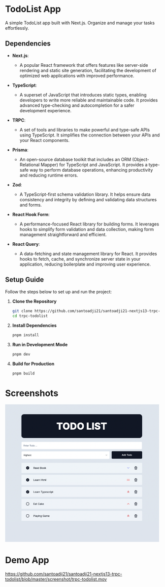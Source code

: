 # TodoList App

A simple TodoList app built with Next.js. Organize and manage your tasks effortlessly.

## Dependencies

- **Next.js**:

  - A popular React framework that offers features like server-side rendering and static site generation, facilitating the development of optimized web applications with improved performance.

- **TypeScript**:

  - A superset of JavaScript that introduces static types, enabling developers to write more reliable and maintainable code. It provides advanced type-checking and autocompletion for a safer development experience.

- **TRPC**:

  - A set of tools and libraries to make powerful and type-safe APIs using TypeScript. It simplifies the connection between your APIs and your React components.

- **Prisma**:

  - An open-source database toolkit that includes an ORM (Object-Relational Mapper) for TypeScript and JavaScript. It provides a type-safe way to perform database operations, enhancing productivity and reducing runtime errors.

- **Zod**:

  - A TypeScript-first schema validation library. It helps ensure data consistency and integrity by defining and validating data structures and forms.

- **React Hook Form**:

  - A performance-focused React library for building forms. It leverages hooks to simplify form validation and data collection, making form management straightforward and efficient.

- **React Query**:
  - A data-fetching and state management library for React. It provides hooks to fetch, cache, and synchronize server state in your application, reducing boilerplate and improving user experience.

## Setup Guide

Follow the steps below to set up and run the project:

1. **Clone the Repository**

   ```bash
   git clone https://github.com/santoadji21/santoadji21-nextjs13-trpc-todolist.git trpc-todolist
   cd trpc-todolist

   ```

2. **Install Dependencies**

   ```bash
   pnpm install
   ```

3. **Run in Development Mode**

   ```bash
   pnpm dev
   ```

4. **Build for Production**

   ```bash
   pnpm build
   ```

# Screenshots

<img src="https://github.com/santoadji21/santoadji21-nextjs13-trpc-todolist/blob/master/screenshot/todo-app.png" width="500" />

# Demo App

https://github.com/santoadji21/santoadji21-nextjs13-trpc-todolist/blob/master/screenshot/trpc-todolist.mov
